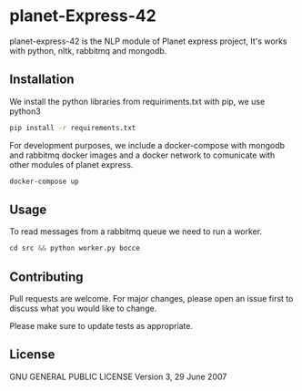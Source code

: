# planet-Express-42

planet-express-42 is the NLP module of Planet express project, It's works
with python, nltk, rabbitmq and mongodb.

## Installation

We install the python libraries from requiriments.txt with pip, we use python3
```bash
pip install -r requirements.txt
```

For development purposes, we include a docker-compose with mongodb and rabbitmq
docker images and a docker network to comunicate with other modules of
planet express.
```bash
docker-compose up
```

## Usage

To read messages from a rabbitmq queue we need to run a worker.
```python
cd src && python worker.py bocce
```

## Contributing
Pull requests are welcome. For major changes, please open an issue first to
discuss what you would like to change.

Please make sure to update tests as appropriate.

## License
GNU GENERAL PUBLIC LICENSE Version 3, 29 June 2007
